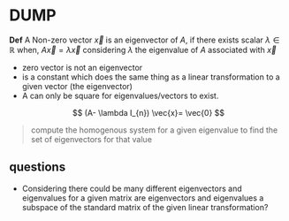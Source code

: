 

# DUMP


**Def**
A Non-zero vector $\vec{x}$ is an eigenvector of $A$, if there exists scalar $\lambda \in \mathbb{R}$ when, $A \vec{x}=\lambda\vec{x}$ considering $\lambda$ the eigenvalue of $A$ associated with $\vec{x}$

- zero vector is not an eigenvector
- is a constant which does the same thing as a linear transformation to a given vector (the eigenvector)
- A can only be square for eigenvalues/vectors to exist.

$$
(A- \lambda I_{n})  \vec{x}= \vec{0}
$$
> compute the homogenous system for a given eigenvalue to find the set of eigenvectors for that value

## questions

- Considering there could be many different eigenvectors and eigenvalues for a given matrix are eigenvectors and eigenvalues a subspace of the standard matrix of the given linear transformation? 